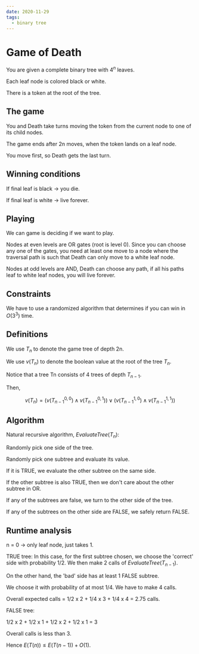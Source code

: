 ```yaml
---
date: 2020-11-29
tags: 
  - binary tree
---
```


# Game of Death

You are given a complete binary tree with $4^n$ leaves.

Each leaf node is colored black or white.

There is a token at the root of the tree.

## The game

You and Death take turns moving the token from the current node to one of its child nodes.

The game ends after 2n moves, when the token lands on a leaf node.

You move first, so Death gets the last turn.

## Winning conditions

If final leaf is black -> you die.

If final leaf is white -> live forever.

## Playing

We can game is deciding if we want to play.

Nodes at even levels are OR gates (root is level 0). Since you can choose any one of the gates, you need at least one move to a node where the traversal path is such that Death can only move to a white leaf node.

Nodes at odd levels are AND, Death can choose any path, if all his paths leaf to white leaf nodes, you will live forever.

## Constraints

We have to use a randomized algorithm that determines if you can win in $O(3^{3})$ time.

## Definitions

We use $T_{n}$ to denote the game tree of depth 2n.

We use $v(T_{n})$ to denote the boolean value at the root of the tree ${T_{n}}$. 

Notice that a tree Tn consists of 4 trees of depth $T_{n-1}$.

Then,

$$
v(T_{n}) = (v(T^{0, 0}_{n-1}) \land v(T^{0, 1}_{n-1})) \lor
           (v(T^{1, 0}_{n-1}) \land v(T^{1, 1}_{n-1}))
$$

## Algorithm

Natural recursive algorithm, $EvaluateTree(T_{n})$:

Randomly pick one side of the tree.

Randomly pick one subtree and evaluate its value.

If it is TRUE, we evaluate the other subtree on the same side.

If the other subtree is also TRUE, then we don't care about the other subtree in OR.

If any of the subtrees are false, we turn to the other side of the tree.

If any of the subtrees on the other side are FALSE, we safely return FALSE.

## Runtime analysis

n = 0 -> only leaf node, just takes 1.

TRUE tree: In this case, for the first subtree chosen, we choose the 'correct' side with probability 1/2. We then make 2 calls of $EvaluateTree(T_{n-1})$.

On the other hand, the 'bad' side has at least 1 FALSE subtree.

We choose it with probability of at most 1/4. We have to make 4 calls.

Overall expected calls = 1/2 x 2 + 1/4 x 3 + 1/4 x 4 = 2.75 calls.

FALSE tree: 

1/2 x 2 + 1/2 x 1 + 1/2 x 2 + 1/2 x 1 = 3

Overall calls is less than 3.

Hence $E(T(n)) \leq E(T(n-1)) + O(1)$.
